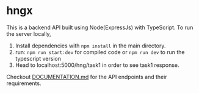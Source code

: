 # hngx
This is a backend API built using Node(ExpressJs) with TypeScript.
To run the server locally,
1. Install dependencies with `npm install` in the main directory.
2. run:
  `npm run start:dev` for compiled code
  or `npm run dev` to run the typescript version
3. Head to localhost:5000/hng/task1 in order to see task1 response.

Checkout [DOCUMENTATION.md](./DOCUMENTATION.md) for the API endpoints and their requirements.
